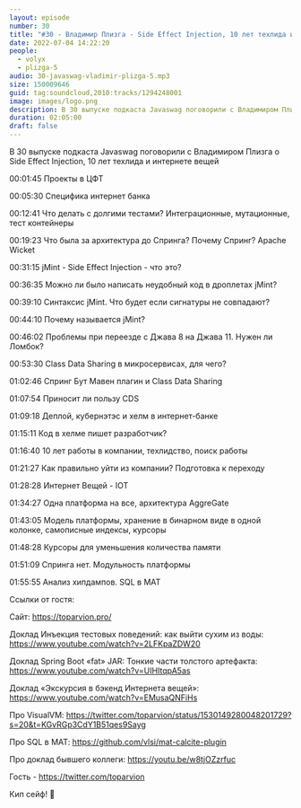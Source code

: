 ```yaml
---
layout: episode
number: 30
title: "#30 - Владимир Плизга - Side Effect Injection, 10 лет техлида и интернет вещей"
date: 2022-07-04 14:22:20
people:
  - volyx
  - plizga-5
audio: 30-javaswag-vladimir-plizga-5.mp3
size: 150009646
guid: tag:soundcloud,2010:tracks/1294248001
image: images/logo.png
description: В 30 выпуске подкаста Javaswag поговорили с Владимиром Плизга о Side Effect Injection, 10 лет техлида и интернете вещей
duration: 02:05:00
draft: false
---
```


В 30 выпуске подкаста Javaswag поговорили с Владимиром Плизга о Side Effect Injection, 10 лет техлида и интернете вещей



00:01:45 Проекты в ЦФТ

00:05:30 Специфика интернет банка

00:12:41 Что делать с долгими тестами? Интеграционные, мутационные, тест контейнеры

00:19:23 Что была за архитектура до Спринга? Почему Спринг? Apache Wicket

00:31:15 jMint - Side Effect Injection - что это?

00:36:35 Можно ли было написать неудобный код в дроплетах jMint?

00:39:10 Синтаксис jMint. Что будет если сигнатуры не совпадают?

00:44:10 Почему называется jMint?

00:46:02 Проблемы при переезде с Джава 8 на Джава 11. Нужен ли Ломбок?

00:53:30 Class Data Sharing в микросервисах, для чего?

01:02:46 Спринг Бут Мавен плагин и Class Data Sharing

01:07:54 Приносит ли пользу CDS 

01:09:18 Деплой, кубернэтэс и хелм в интернет-банке

01:15:11 Код в хелме пишет разработчик?

01:16:40 10 лет работы в компании, техлидство, поиск работы

01:21:27 Как правильно уйти из компании? Подготовка к переходу

01:28:28 Интернет Вещей - IOT

01:34:27 Одна платформа на все, архитектура AggreGate

01:43:05 Модель платформы, хранение в бинарном виде в одной колонке, самописные индексы, курсоры

01:48:28 Курсоры для уменьшения количества памяти

01:51:09 Спринга нет. Модульность платформы

01:55:55 Анализ хипдампов. SQL в MAT



Ссылки от гостя:



Сайт: https://toparvion.pro/



Доклад Инъекция тестовых поведений: как выйти сухим из воды: https://www.youtube.com/watch?v=2LFKpaZDW20

Доклад Spring Boot «fat» JAR: Тонкие части толстого артефакта: https://www.youtube.com/watch?v=UIHItqpA5as

Доклад «Экскурсия в бэкенд Интернета вещей»: https://www.youtube.com/watch?v=EMusaQNFiHs

Про VisualVM: https://twitter.com/toparvion/status/1530149280048201729?s=20&t=KGvRGp3CdY1B51qes9Sayg

Про SQL в MAT: https://github.com/vlsi/mat-calcite-plugin

Про доклад бывшего коллеги: https://youtu.be/w8tjOZzrfuc



Гость - https://twitter.com/toparvion



Кип сейф! 🖖